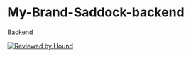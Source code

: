 # My-Brand-Saddock-backend
Backend 

[![Reviewed by Hound](https://img.shields.io/badge/Reviewed_by-Hound-8E64B0.svg)](https://houndci.com)
